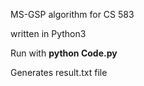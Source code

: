 MS-GSP algorithm for CS 583

written in Python3

Run with <b>python Code.py</b>

Generates result.txt file

